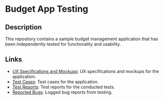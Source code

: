 # Budget App Testing

## Description

This repository contains a sample budget management application that has been independently tested for functionality and usability.

## Links

- [UX Specifications and Mockups](https://github.com/Martabtk/manual_testing_examples/blob/main/UX_Specs.png): UX specifications and mockups for the application.
- [Test Cases](https://docs.google.com/spreadsheets/d/11CLJaDg8iAJ6i0QIIMYN3Ra4EQQ-_iPc/edit?usp=drive_link): Test cases for the application.
- [Test Reports](https://docs.google.com/spreadsheets/d/1UAMFtLza0mU1nP7UI8JK9zdXm94P9nXI/edit?usp=drive_link): Test reports for the conducted tests.
- [Reported Bugs](https://drive.google.com/file/d/1xCJNZhJDv-DnDHPFBHDlOgA5b2FhEE4F/view?usp=drive_link): Logged bug reports from testing.

